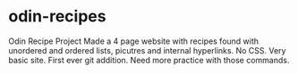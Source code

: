 # odin-recipes
Odin Recipe Project
Made a 4 page website with recipes found with unordered and ordered lists, picutres and internal hyperlinks.
No CSS. Very basic site. First ever git addition.  Need more practice with those commands.